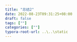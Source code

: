 ```yaml
---
title: "总结2"
date: 2022-08-23T09:31:25+08:00
draft: false
tags: [""]
categories: [""]
typora-root-url: ..\..\static
---
```


